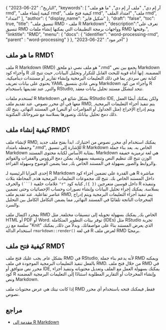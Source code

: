 {
"التاريخ": "22-06-2023",
  "keywords": [
"آر إم دي",
"ملف آر إم دي",
"ما هو ملف rmd",
"كيفية إنشاء ملف rmd",
"كيفية فتح ملف rmd",
"ملف",
"امتداد الملف rmd",
"امتداد"
],
  "author": {
"display_name": "شكيل فايز"
},
"draft": "false",
"toc": true,
"title": "تنسيق ملف RMD - ملف R Markdown",
  "description":"تعرف على تنسيق RMD وواجهات برمجة التطبيقات التي يمكنها إنشاء ملفات RMD وفتحها.",
"linktitle": "RMD",
  "menu": {
    "docs": {
      "identifier": "word-processing-rmd",
"parent" : "word-processing"
}
},
"آخر مود": "22-06-2023"
}

## ما هو ملف RMD؟

ملف R Markdown (RMD) هو ملف نصي ذو ملحق ".rmd" يجمع بين نص Markdown وأجزاء كود R المضمنة. إنها أداة قوية للبحث القابل للتكرار وتحليل البيانات, حيث تتيح لك كتابة نص سردي, بما في ذلك التعليمات البرمجية وإنشاء تقارير أو مستندات ديناميكية. يحتوي على بيانات تعريف YAML ونص عادي بتنسيق Markdown وأجزاء من كود R والتي, عند تقديمها باستخدام RStudio, تتحد لتشكل مستند تحليل بيانات معقد.

تُستخدم ملفات R Markdown بشكل شائع في RStudio IDE, ولكن يمكنك أيضًا العمل معها في أي محرر نصوص. عند تقديم ملف RMD, يتم تنفيذ أجزاء التعليمات البرمجية, ويتم إدراج الإخراج (مثل الجداول أو المؤامرات أو النص) في المستند النهائي. يتيح لك ذلك دمج تحليل بياناتك وتصورها بسلاسة مع شروحاتك المكتوبة.

## كيفية إنشاء ملف RMD؟

لإنشاء ملف RMD, يمكنك استخدام أي محرر نصوص من اختيارك. ابدأ بفتح ملف جديد وحفظه بامتداد ".rmd", للإشارة إلى تنسيق R Markdown الخاص به. يعد بناء جملة Markdown بمثابة الأساس لكتابة محتوى المستند. Markdown هي لغة ترميزية خفيفة الوزن تتيح لك تنظيم النص وتنسيقه بسهولة. يمكن دمج الرؤوس والفقرات والقوائم والروابط والصور بسهولة في المستند الخاص بك, مما يضمن الوضوح وسهولة القراءة.

إحدى المزايا الرئيسية لـ R Markdown هي القدرة على تضمين أجزاء كود R مباشرة داخل المستند الخاص بك. تتيح لك مجموعات التعليمات البرمجية هذه, المحاطة بثلاث علامات خلفية `(```)` والحرف `"r"` داخل قوسين متعرجين `({ })`, كتابة كود R وتنفيذه بسلاسة. يمكنك إجراء تحليل البيانات وإنشاء تصورات وحساب الإحصائيات وحتى تضمين عناصر تفاعلية. عند تقديم ملف RMD, يتم تنفيذ أجزاء التعليمات البرمجية ويتم إدراج المخرجات الناتجة تلقائيًا في المستند النهائي, مما يضمن التكامل الكامل بين التحليل والسرد.

بمجرد اكتمال ملف RMD الخاص بك, يمكنك بسهولة تحويله إلى تنسيقات مختلفة, مثل HTML أو PDF أو Word. توفر بيئات التطوير المتكاملة (IDEs) مثل RStudio تجربة سلسة مع زر "Knit" الذي يعرض المستند بناءً على مواصفاتك. وبدلاً من ذلك, يمكنك استخدام الدالة `rmarkdown::render()` في لغة R لعرض ملف RMD برمجيًا.

## كيفية فتح ملف RMD؟

بشكل عام, يجب عليك فتح ملف RMD في RStudio, لأنه يدعم بناء جملة RMD ويمكنه بالفعل تنفيذ التعليمات البرمجية الموجودة في ملف RMD. من خلال فتح ملف RMD في محرر نص متوافق أو IDE, يمكنك بسهولة العمل مع الملف وتعديل محتوياته وتنفيذ أجزاء كود R وإنشاء المخرجات أو التقارير المطلوبة استنادًا إلى التعليمات البرمجية المضمنة ونص Markdown.

إذا كانت نيتك هي عرض محتويات ملف RMD فقط, فيمكنك فتحه باستخدام أي محرر نصوص.

## مراجع
* [مقدمة إلى R Markdown](https://rmarkdown.rstudio.com/articles_intro.html)

